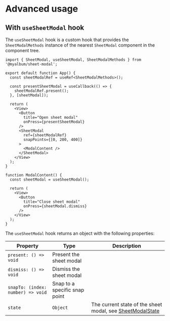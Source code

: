 # Advanced usage

## With `useSheetModal` hook

The `useSheetModal` hook is a custom hook that provides the `SheetModalMethods` instance of the nearest `SheetModal` component in the component tree.

```tsx
import { SheetModal, useSheetModal, SheetModalMethods } from '@myalbum/sheet-modal';

export default function App() {
  const sheetModalRef = useRef<SheetModalMethods>();

  const presentSheetModal = useCallback(() => {
    sheetModalRef.present();
  }, [sheetModal]);

  return (
    <View>
      <Button
        title="Open sheet modal"
        onPress={presentSheetModal}
      />
      <SheetModal
        ref={sheetModalRef}
        snapPoints={[0, 200, 400]}
      >
        <ModalContent />
      </SheetModal>
    </View>
  );
}

function ModalContent() {
  const sheetModal = useSheetModal();

  return (
    <View>
      <Button
        title="Close sheet modal"
        onPress={sheetModal.dismiss}
      />
    </View>
  );
}
```

The `useSheetModal` hook returns an object with the following properties:

| Property | Type | Description |
| --- | --- | --- |
| `present: () => void` | Present the sheet modal |
| `dismiss: () => void` | Dismiss the sheet modal |
| `snapTo: (index: number) => void` | Snap to a specific snap point |
| `state` | `Object` | The current state of the sheet modal, see [SheetModalState](#SheetModalState) |
